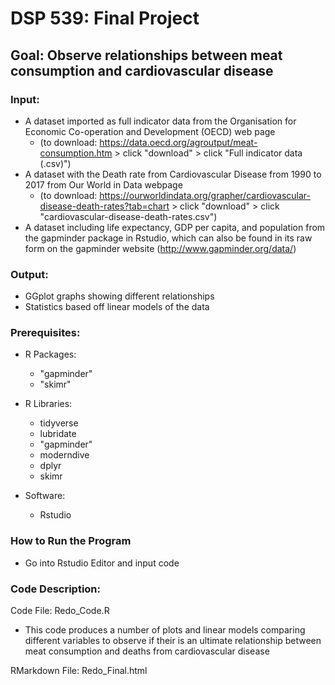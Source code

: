 # DSP 539: Final Project
## Goal: Observe relationships between meat consumption and cardiovascular disease

### Input: 
- A dataset imported as full indicator data from the Organisation for Economic Co-operation and Development (OECD) web page 
    - (to download: https://data.oecd.org/agroutput/meat-consumption.htm > click "download" > click "Full indicator data (.csv)")
- A dataset with the Death rate from Cardiovascular Disease from 1990 to 2017 from Our World in Data webpage
    - (to download: https://ourworldindata.org/grapher/cardiovascular-disease-death-rates?tab=chart > click "download" > click "cardiovascular-disease-death-rates.csv")
- A dataset including life expectancy, GDP per capita, and population from the gapminder package in Rstudio, which can also be found in its raw form on the       gapminder website (http://www.gapminder.org/data/)

### Output:
- GGplot graphs showing different relationships
- Statistics based off linear models of the data

### Prerequisites:
- R Packages:
    - "gapminder"
    - "skimr"

- R Libraries:
    
    - tidyverse
    - lubridate
    - "gapminder"
    - moderndive
    - dplyr
    - skimr  

- Software: 
  
    -  Rstudio

### How to Run the Program
- Go into Rstudio Editor and input code


### Code Description:
Code File: Redo_Code.R

- This code produces a number of plots and linear models comparing different variables to observe if their is an ultimate relationship between meat consumption and deaths from cardiovascular disease

RMarkdown File: Redo_Final.html
